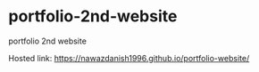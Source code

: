 # portfolio-2nd-website
portfolio 2nd website

Hosted link: https://nawazdanish1996.github.io/portfolio-website/
